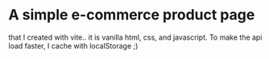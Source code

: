 # A simple e-commerce product page

that I created with vite.. it is vanilla html, css, and javascript. To make the api load faster, I cache with localStorage ;)
